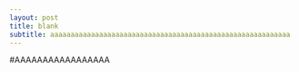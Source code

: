 ```yaml
---
layout: post
title: blank
subtitle: aaaaaaaaaaaaaaaaaaaaaaaaaaaaaaaaaaaaaaaaaaaaaaaaaaaaaaaaaaa
---
```


#AAAAAAAAAAAAAAAAA
